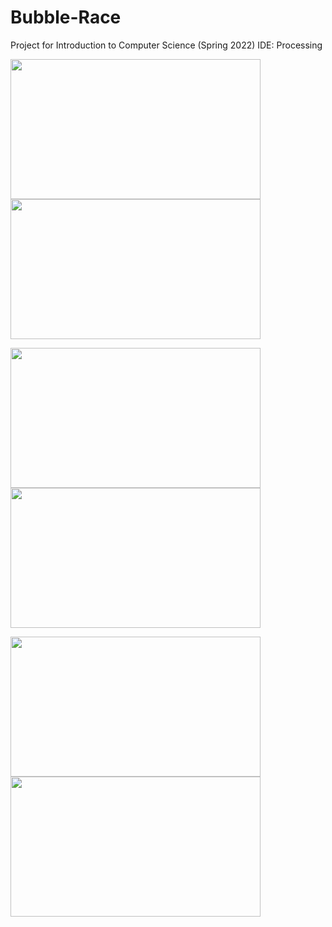 # Bubble-Race
Project for Introduction to Computer Science (Spring 2022)
IDE: Processing

<img src="https://user-images.githubusercontent.com/89497828/226589906-53043f3f-a434-4719-becb-0f39f7c41f04.png" width="400" height="224"><img src="https://user-images.githubusercontent.com/89497828/226589914-dac2775f-44a9-4354-820d-68b209ea01a9.png" width="400" height="224">

<img src="https://user-images.githubusercontent.com/89497828/226597117-0f002253-6189-41e4-856e-a2a1652e905f.png" width="400" height="224"><img src="https://user-images.githubusercontent.com/89497828/226597124-ef0af430-98f5-4d2b-a321-120cea47adbd.png" width="400" height="224">

<img src="https://user-images.githubusercontent.com/89497828/226588197-ad430a99-3ab1-460b-aa95-e19738818933.png" width="400" height="224"><img src="https://user-images.githubusercontent.com/89497828/226592326-e8facd50-c5e9-4bbc-be22-7fcdb98e212c.png" width="400" height="224">

